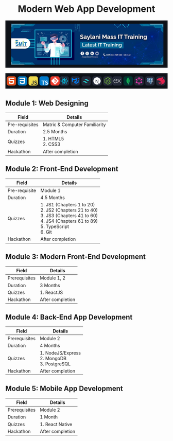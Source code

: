  <center><h1>Modern  Web App Development</h1></center>
<p align="center">
  <img src="https://raw.githubusercontent.com/ayeshhdeveloper55/Modern-Web-App-Development/c5fee494aee323fc25495e0266716022e2a8cca6/web%20develop.PNG" alt="Web Development Screenshot" width="1000"/>
</p>
<p align="center">
  <img src="https://raw.githubusercontent.com/ayeshhdeveloper55/Modern-Web-App-Development/1768b914a22d4503b66c2e94fc36c68b570a31bf/logos.PNG" width="900" alt="Technologies Logo"/>
</p>




 ## Module 1: Web Designing

| Field         | Details                      |
|---------------|------------------------------|
| Pre-requisites | Matric & Computer Familiarity |
| Duration      | 2.5 Months                   |
| Quizzes       | 1. HTML5<br>2. CSS3          |
| Hackathon     | After completion             |


## Module 2: Front-End Development

| Field          | Details                      |
|----------------|------------------------------|
| Pre-requisite  | Module 1                     |
| Duration       | 4.5 Months                   |
| Quizzes        | 1. JS1 (Chapters 1 to 20)<br>2. JS2 (Chapters 21 to 40)<br>3. JS3 (Chapters 41 to 60)<br>4. JS4 (Chapters 61 to 89)<br>5. TypeScript<br>6. Git |
| Hackathon      | After completion             |



## Module 3: Modern Front-End Development

| Field        | Details               |
|--------------|-----------------------|
| Prerequisites | Module 1, 2           |
| Duration     | 3 Months              |
| Quizzes      | 1. ReactJS            |
| Hackathon    | After completion      |


## Module 4: Back-End App Development

| Field        | Details               |
|--------------|-----------------------|
| Prerequisites | Module 2              |
| Duration     | 4 Months              |
| Quizzes      | 1. NodeJS/Express<br>2. MongoDB<br>3. PostgreSQL |
| Hackathon    | After completion      |



## Module 5: Mobile App Development

| Field         | Details          |
|---------------|------------------|
| Prerequisites | Module 2         |
| Duration      | 1 Month          |
| Quizzes       | 1. React Native  |
| Hackathon     | After completion |

